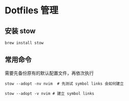 # Dotfiles 管理

## 安装 stow

```
brew install stow
```

## 常用命令

需要先备份原有的默认配置文件，再依次执行

```
stow --adopt -nv nvim  # 先测试 symbol links 会如何建立

stow --adopt -v nvim # 建立 symbol links
```
